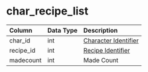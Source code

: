 # char_recipe_list

| Column | Data Type | Description |
| :--- | :--- | :--- |
| char_id | int | [Character Identifier](character_data.md) |
| recipe_id | int | [Recipe Identifier](../../schema/tradeskills/tradeskill_recipe.md) |
| madecount | int | Made Count |


